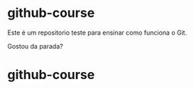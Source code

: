 # github-course
Este é um repositorio teste para ensinar como funciona o Git.

Gostou da parada?

# github-course
